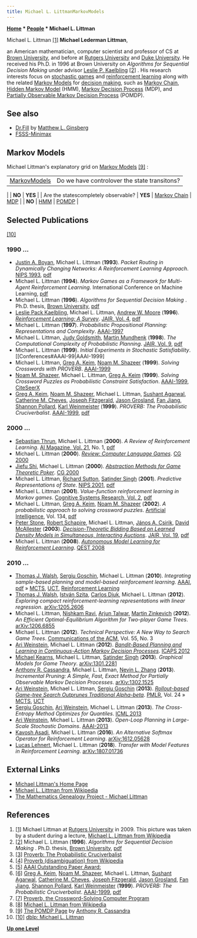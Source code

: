 ```yaml
---
title: Michael L. LittmanMarkovModels
---
```

**[Home](Home "Home") \* [People](People "People") \* Michael L. Littman**



 [](https://en.wikipedia.org/wiki/Michael_L._Littman) Michael L. Littman <a id="cite-note-1" href="#cite-ref-1">[1]</a> 
**Michael Lederman Littman**,  

an American mathematician, computer scientist and professor of CS at [Brown University](https://en.wikipedia.org/wiki/Brown_University), and before at [Rutgers University](https://en.wikipedia.org/wiki/Rutgers_University) and [Duke University](Duke_University "Duke University"). He received his Ph.D. in 1996 at Brown University on *Algorithms for Sequential Decision Making* under advisor [Leslie P. Kaelbling](Mathematician#LPKaelbling "Mathematician") <a id="cite-note-2" href="#cite-ref-2">[2]</a> . His research interests focus on [stochastic games](https://en.wikipedia.org/wiki/Stochastic_game) and [reinforcement learning](Reinforcement_Learning "Reinforcement Learning") along with the related [Markov Models](https://en.wikipedia.org/wiki/Markov_model) for [decision making](https://en.wikipedia.org/wiki/Decision-making), such as [Markov Chain](https://en.wikipedia.org/wiki/Markov_chain), [Hidden Markov Model](https://en.wikipedia.org/wiki/Hidden_Markov_model) (HMM), [Markov Decision Process](https://en.wikipedia.org/wiki/Markov_decision_process) (MDP), and [Partially Observable Markov Decision Process](https://en.wikipedia.org/wiki/Partially_observable_Markov_decision_process) (POMDP). 



## See also


* [Dr.Fill](Matthew_L._Ginsberg#DRFill "Matthew L. Ginsberg") by [Matthew L. Ginsberg](Matthew_L._Ginsberg "Matthew L. Ginsberg")
* [FSSS-Minimax](Ari_Weinstein#FSSS-Minimax "Ari Weinstein")






## Markov Models


Michael Littman's explanatory grid on [Markov Models](https://en.wikipedia.org/wiki/Markov_model) <a id="cite-note-9" href="#cite-ref-9">[9]</a> :





|  |  |
| --- | --- |
| [Markov](Mathematician#Markov "Mathematician")[Models](https://en.wikipedia.org/wiki/Markov_model) |  Do we have controlover the state transitons?
 |
| **NO** | **YES** |
|  Are the statescompletely observable?
 | **YES** | [Markov Chain](https://en.wikipedia.org/wiki/Markov_chain) | [MDP](https://en.wikipedia.org/wiki/Markov_decision_process) |
| **NO** | [HMM](https://en.wikipedia.org/wiki/Hidden_Markov_model) | [POMDP](https://en.wikipedia.org/wiki/Partially_observable_Markov_decision_process) |


## Selected Publications


<a id="cite-note-10" href="#cite-ref-10">[10]</a>



### 1990 ...


* [Justin A. Boyan](Justin_A._Boyan "Justin A. Boyan"), Michael L. Littman (**1993**). *Packet Routing in Dynamically Changing Networks: A Reinforcement Learning Approach*. [NIPS 1993](https://papers.nips.cc/book/advances-in-neural-information-processing-systems-6-1993), [pdf](https://www.cs.cmu.edu/~jab/cv/pubs/boyan.q-routing.pdf)
* Michael L. Littman (**1994**). *Markov Games as a Framework for Multi-Agent Reinforcement Learning*. International Conference on Machine Learning, [pdf](http://www.cs.duke.edu/courses/spring07/cps296.3/littman94markov.pdf)
* Michael L. Littman (**1996**). *Algorithms for Sequential Decision Making* . Ph.D. thesis, [Brown University](https://en.wikipedia.org/wiki/Brown_University), [pdf](http://www.cs.rutgers.edu/~mlittman/papers/thesis-with-gammas.pdf)
* [Leslie Pack Kaelbling](Mathematician#LPKaelbling "Mathematician"), Michael L. Littman, [Andrew W. Moore](Mathematician#AWMoore "Mathematician") (**1996**). *[Reinforcement Learning: A Survey](http://www.cs.washington.edu/research/jair/volume4/kaelbling96a-html/rl-survey.html)*. [JAIR, Vol. 4](http://www.jair.org/vol/vol4.html), [pdf](http://www.cs.cmu.edu/afs/cs/project/jair/pub/volume4/kaelbling96a.pdf)
* Michael L. Littman (**1997**). *Probabilistic Propositional Planning: Representations and Complexity*. [AAAI-1997](Conferences#AAAI-97 "Conferences")
* Michael L. Littman, [Judy Goldsmith](Mathematician#JGoldsmith "Mathematician"), [Martin Mundhenk](Mathematician#MMundhenk "Mathematician") (**1998**). *The Computational Complexity of Probabilistic Planning*. [JAIR, Vol. 9](http://dblp.uni-trier.de/db/journals/jair/jair9.html#LittmanGM98), [pdf](http://arxiv.org/pdf/cs/9808101.pdf)
* Michael L. Littman (**1999**). *Initial Experiments in Stochastic Satisfiability*. [[Conferences#AAAI-99|AAAI-1999]
* Michael L. Littman, [Greg A. Keim](https://www.linkedin.com/pub/greg-keim/0/960/648), [Noam M. Shazeer](http://dblp.uni-trier.de/pers/hd/s/Shazeer:Noam_M=) (**1999**). *Solving Crosswords with PROVERB*. [AAAI-1999](Conferences#AAAI-99 "Conferences")
* [Noam M. Shazeer](http://dblp.uni-trier.de/pers/hd/s/Shazeer:Noam_M=), Michael L. Littman, [Greg A. Keim](https://www.linkedin.com/pub/greg-keim/0/960/648) (**1999**). *Solving Crossword Puzzles as Probabilistic Constraint Satisfaction*. [AAAI-1999](Conferences#AAAI-99 "Conferences"), [CiteSeerX](http://citeseerx.ist.psu.edu/viewdoc/summary?doi=10.1.1.40.9001)
* [Greg A. Keim](https://www.linkedin.com/pub/greg-keim/0/960/648), [Noam M. Shazeer](http://dblp.uni-trier.de/pers/hd/s/Shazeer:Noam_M=), Michael L. Littman, [Sushant Agarwal](http://dblp.uni-trier.de/pers/hd/a/Agarwal:Sushant), [Catherine M. Cheves](http://dblp.uni-trier.de/pers/hd/c/Cheves:Catherine_M=), [Joseph Fitzgerald](http://dblp.uni-trier.de/pers/hd/f/Fitzgerald:Joseph), [Jason Grosland](http://dblp.uni-trier.de/pers/hd/g/Grosland:Jason), [Fan Jiang](http://dblp.uni-trier.de/pers/hd/j/Jiang:Fan), [Shannon Pollard](http://dblp.uni-trier.de/pers/hd/p/Pollard:Shannon), [Karl Weinmeister](http://dblp.uni-trier.de/pers/hd/w/Weinmeister:Karl) (**1999**). *PROVERB: The Probabilistic Cruciverbalist*. [AAAI-1999](Conferences#AAAI-99 "Conferences"), [pdf](http://www.cs.columbia.edu/~kathy/cs4701/documents/Proverb.pdf)


### 2000 ...


* [Sebastian Thrun](Sebastian_Thrun "Sebastian Thrun"), Michael L. Littman (**2000**). *A Review of Reinforcement Learning*. [AI Magazine, Vol. 21](http://www.informatik.uni-trier.de/~ley/db/journals/aim/aim21.html#ThrunL00), No. 1, [pdf](http://www.aistudy.com/paper/aaai_journal/AIMag21-01-001.pdf)
* Michael L. Littman (**2000**). *[Review: Computer Language Games](http://link.springer.com/chapter/10.1007%2F3-540-45579-5_26)*. [CG 2000](CG_2000 "CG 2000")
* [Jiefu Shi](index.php?title=Jiefu_Shi&action=edit&redlink=1 "Jiefu Shi (page does not exist)"), Michael L. Littman (**2000**). *[Abstraction Methods for Game Theoretic Poker](http://link.springer.com/chapter/10.1007%2F3-540-45579-5_22)*. [CG 2000](CG_2000 "CG 2000")
* Michael L. Littman, [Richard Sutton](Richard_Sutton "Richard Sutton"), [Satinder Singh](Mathematician#SSingh "Mathematician") (**2001**). *Predictive Representations of State*. [NIPS 2001](http://dblp.uni-trier.de/db/conf/nips/nips2001.html#LittmanSS01), [pdf](http://web.eecs.umich.edu/~baveja/Papers/psr.pdf)
* Michael L. Littman (**2001**). *Value-function reinforcement learning in Markov games*. [Cognitive Systems Research, Vol. 2](http://dblp.uni-trier.de/db/journals/cogsr/cogsr2.html#Littman01), [pdf](http://www.cogsci.rpi.edu/~rsun/si-mal/article3.pdf)
* Michael L. Littman, [Greg A. Keim](https://www.linkedin.com/pub/greg-keim/0/960/648), [Noam M. Shazeer](http://dblp.uni-trier.de/pers/hd/s/Shazeer:Noam_M=) (**2002**). *A probabilistic approach to solving crossword puzzles*. [Artificial Intelligence](https://en.wikipedia.org/wiki/Artificial_Intelligence_%28journal%29), Vol. 134, [pdf](http://www.oneacross.com/proverb/papers/aij02-proverb.pdf)
* [Peter Stone](index.php?title=Peter_Stone&action=edit&redlink=1 "Peter Stone (page does not exist)"), [Robert Schapire](Robert_Schapire "Robert Schapire"), Michael L. Littman, [János A. Csirik](Mathematician#JACsirik "Mathematician"), [David McAllester](David_McAllester "David McAllester") (**2003**). *[Decision-Theoretic Bidding Based on Learned Density Models in Simultaneous, Interacting Auctions](http://www.jair.org/papers/paper1200.html)*. [JAIR, Vol. 19](http://www.jair.org/vol/vol19.html), [pdf](https://www.jair.org/media/1200/live-1200-2212-jair.pdf)
* Michael L. Littman (**2008**). *[Autonomous Model Learning for Reinforcement Learning](http://ieeexplore.ieee.org/xpl/login.jsp?tp=&arnumber=4634945&url=http%3A%2F%2Fieeexplore.ieee.org%2Fxpls%2Fabs_all.jsp%3Farnumber%3D4634945)*. [QEST 2008](http://dblp.uni-trier.de/db/conf/qest/qest2008.html#Littman08)


### 2010 ...


* [Thomas J. Walsh](index.php?title=Thomas_J._Walsh&action=edit&redlink=1 "Thomas J. Walsh (page does not exist)"), [Sergiu Goschin](index.php?title=Sergiu_Goschin&action=edit&redlink=1 "Sergiu Goschin (page does not exist)"), Michael L. Littman (**2010**). *Integrating sample-based planning and model-based reinforcement learning.* [AAAI](AAAI "AAAI"), [pdf](https://pdfs.semanticscholar.org/bdc9/bfb6ecc6fb5afb684df03d7220c46ebdbf4e.pdf) » [MCTS](Monte-Carlo_Tree_Search "Monte-Carlo Tree Search"), [UCT](UCT "UCT"), [Reinforcement Learning](Reinforcement_Learning "Reinforcement Learning")
* [Thomas J. Walsh](index.php?title=Thomas_J._Walsh&action=edit&redlink=1 "Thomas J. Walsh (page does not exist)"), [István Szita](Istv%C3%A1n_Szita "István Szita"), [Carlos Diuk](index.php?title=Carlos_Diuk&action=edit&redlink=1 "Carlos Diuk (page does not exist)"), Michael L. Littman (**2012**). *Exploring compact reinforcement-learning representations with linear regression*. [arXiv:1205.2606](https://arxiv.org/abs/1205.2606)
* Michael L. Littman, [Nishkam Ravi](https://dblp.uni-trier.de/pers/hd/r/Ravi:Nishkam), [Arjun Talwar](https://dblp.uni-trier.de/pers/hd/t/Talwar:Arjun), [Martin Zinkevich](index.php?title=Martin_Zinkevich&action=edit&redlink=1 "Martin Zinkevich (page does not exist)") (**2012**). *An Efficient Optimal-Equilibrium Algorithm for Two-player Game Trees*. [arXiv:1206.6855](https://arxiv.org/abs/1206.6855)
* Michael L. Littman (**2012**). *Technical Perspective: A New Way to Search Game Trees*. [Communications of the ACM](ACM#Communications "ACM"), Vol. 55, No. 3
* [Ari Weinstein](Ari_Weinstein "Ari Weinstein"), Michael L. Littman (**2012**). *[Bandit-Based Planning and Learning in Continuous-Action Markov Decision Processes](https://www.aaai.org/ocs/index.php/ICAPS/ICAPS12/paper/view/4697)*. [ICAPS 2012](http://dblp.uni-trier.de/db/conf/aips/icaps2012.html)
* [Michael Kearns](Mathematician#MKearns "Mathematician"), Michael L. Littman, [Satinder Singh](Mathematician#SSingh "Mathematician") (**2013**). *Graphical Models for Game Theory*. [arXiv:1301.2281](https://arxiv.org/abs/1301.2281)
* [Anthony R. Cassandra](index.php?title=Anthony_R._Cassandra&action=edit&redlink=1 "Anthony R. Cassandra (page does not exist)"), Michael L. Littman, [Nevin L. Zhang](index.php?title=Nevin_L._Zhang&action=edit&redlink=1 "Nevin L. Zhang (page does not exist)") (**2013**). *Incremental Pruning: A Simple, Fast, Exact Method for Partially Observable Markov Decision Processes*. [arXiv:1302.1525](https://arxiv.org/abs/1302.1525)
* [Ari Weinstein](Ari_Weinstein "Ari Weinstein"), Michael L. Littman, [Sergiu Goschin](index.php?title=Sergiu_Goschin&action=edit&redlink=1 "Sergiu Goschin (page does not exist)") (**2013**). *[Rollout-based Game-tree Search Outprunes Traditional Alpha-beta](http://proceedings.mlr.press/v24/weinstein12a.html)*. [PMLR](http://proceedings.mlr.press/), Vol. 24 » [MCTS](Monte-Carlo_Tree_Search "Monte-Carlo Tree Search"), [UCT](UCT "UCT")
* [Sergiu Goschin](index.php?title=Sergiu_Goschin&action=edit&redlink=1 "Sergiu Goschin (page does not exist)"), [Ari Weinstein](Ari_Weinstein "Ari Weinstein"), Michael L. Littman (**2013**). *The Cross-Entropy Method Optimizes for Quantiles*. [ICML 2013](http://dblp.uni-trier.de/db/conf/icml/icml2013.html)
* [Ari Weinstein](Ari_Weinstein "Ari Weinstein"), Michael L. Littman (**2013**). *Open-Loop Planning in Large-Scale Stochastic Domains*. [AAAI-2013](Conferences#AAAI-2013 "Conferences")
* [Kavosh Asadi](https://dblp.uni-trier.de/pers/hd/a/Asadi:Kavosh), Michael L. Littman (**2016**). *An Alternative Softmax Operator for Reinforcement Learning*. [arXiv:1612.05628](https://arxiv.org/abs/1612.05628)
* [Lucas Lehnert](https://dblp.uni-trier.de/pers/hd/l/Lehnert:Lucas), Michael L. Littman (**2018**). *Transfer with Model Features in Reinforcement Learning*. [arXiv:1807.01736](https://arxiv.org/abs/1807.01736)


## External Links


* [Michael Littman's Home Page](http://cs.brown.edu/~mlittman/)
* [Michael L. Littman from Wikipedia](https://en.wikipedia.org/wiki/Michael_L._Littman)
* [The Mathematics Genealogy Project - Michael Littman](https://genealogy.math.ndsu.nodak.edu/id.php?id=91913)


## References


1. <a id="cite-ref-1" href="#cite-note-1">[1]</a> Michael Littman at [Rutgers University](https://en.wikipedia.org/wiki/Rutgers_University) in 2009. This picture was taken by a student during a lecture, [Michael L. Littman from Wikipedia](https://en.wikipedia.org/wiki/Michael_L._Littman)
2. <a id="cite-ref-2" href="#cite-note-2">[2]</a> Michael L. Littman (**1996**). *Algorithms for Sequential Decision Making* . Ph.D. thesis, [Brown University](https://en.wikipedia.org/wiki/Brown_University), [pdf](http://www.cs.rutgers.edu/~mlittman/papers/thesis-with-gammas.pdf)
3. <a id="cite-ref-3" href="#cite-note-3">[3]</a> [Proverb: The Probabilistic Cruciverbalist](http://www.oneacross.com/proverb/)
4. <a id="cite-ref-4" href="#cite-note-4">[4]</a> [Proverb (disambiguation) from Wikipedia](https://en.wikipedia.org/wiki/Proverb_%28disambiguation%29)
5. <a id="cite-ref-5" href="#cite-note-5">[5]</a> [AAAI Outstanding Paper Award:](http://www.aaai.org/Awards/paper.php)
6. <a id="cite-ref-6" href="#cite-note-6">[6]</a> [Greg A. Keim](https://www.linkedin.com/pub/greg-keim/0/960/648), [Noam M. Shazeer](http://dblp.uni-trier.de/pers/hd/s/Shazeer:Noam_M=), Michael L. Littman, [Sushant Agarwal](http://dblp.uni-trier.de/pers/hd/a/Agarwal:Sushant), [Catherine M. Cheves](http://dblp.uni-trier.de/pers/hd/c/Cheves:Catherine_M=), [Joseph Fitzgerald](http://dblp.uni-trier.de/pers/hd/f/Fitzgerald:Joseph), [Jason Grosland](http://dblp.uni-trier.de/pers/hd/g/Grosland:Jason), [Fan Jiang](http://dblp.uni-trier.de/pers/hd/j/Jiang:Fan), [Shannon Pollard](http://dblp.uni-trier.de/pers/hd/p/Pollard:Shannon), [Karl Weinmeister](http://dblp.uni-trier.de/pers/hd/w/Weinmeister:Karl) (**1999**). *PROVERB: The Probabilistic Cruciverbalist*. [AAAI-1999](Conferences#AAAI-99 "Conferences"), [pdf](http://www.cs.columbia.edu/~kathy/cs4701/documents/Proverb.pdf)
7. <a id="cite-ref-7" href="#cite-note-7">[7]</a> [Proverb, the Crossword-Solving Computer Program](http://www.crosswordtournament.com/1999/art4.htm)
8. <a id="cite-ref-8" href="#cite-note-8">[8]</a> [Michael L. Littman from Wikipedia](https://en.wikipedia.org/wiki/Michael_L._Littman)
9. <a id="cite-ref-9" href="#cite-note-9">[9]</a> [The POMDP Page](http://www.pomdp.org/faq.shtml) by [Anthony R. Cassandra](index.php?title=Anthony_R._Cassandra&action=edit&redlink=1 "Anthony R. Cassandra (page does not exist)")
10. <a id="cite-ref-10" href="#cite-note-10">[10]</a> [dblp: Michael L. Littman](http://dblp.uni-trier.de/pers/hd/l/Littman:Michael_L=)

**[Up one Level](People "People")**







 
